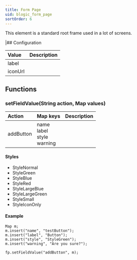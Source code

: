 ```yaml
---
title: Form Page
uid: blogic_form_page
sortOrder: 6
---
```


This element is a standard root frame used in a lot of screens.

|## Configuration

| Value             | Description                             |
|:------------------|:----------------------------------------|
| label             | |
| iconUrl           | |

## Functions

### setFieldValue(String action, Map values)

| Action   | Map keys               | Description   |
|:---------|:-----------------------|:--------------|
| addButton| name<br/>label<br/>style<br/>warning | |

#### Styles

* StyleNormal
* StyleGreen
* StyleBlue
* StyleRed
* StyleLargeBlue
* StyleLargeGreen
* StyleSmall
* StyleIconOnly

#### Example

```crmscript
Map m;
m.insert("name", "testButton");
m.insert("label", "Button");
m.insert("style", "StyleGreen");
m.insert("warning", "Are you sure?");

fp.setFieldValue("addButton", m);
```
